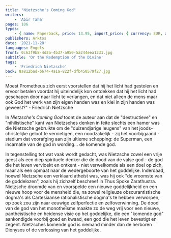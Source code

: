 ```yaml
---
title: "Nietzsche's Coming God"
writers:
    - 'Abir Taha'
pages: 106
types:
    - { name: Paperback, price: 13.95, import_price: { currency: EUR, amount: 10.56 }, isbn: 978-1-907166-90-7 }
publishers: Arktos
date: '2021-11-28'
languages: Engels
front: 0c63f9b8-4d2a-4b37-a950-5a244eea1231.jpg
subtitle: 'Or the Redemption of the Divine'
tags:
    - 'Friedrich Nietzsche'
back: 8a812bad-b674-4a1a-822f-dfb450579f27.jpg
---
```


Moest Prometheus zich eerst voorstellen dat hij het licht had gestolen en ervoor betalen voordat hij uiteindelijk kon ontdekken dat hij het licht had geschapen door naar licht te verlangen, en dat niet alleen de mens maar ook God het werk van zijn eigen handen was en klei in zijn handen was geweest?" - Friedrich Nietzsche

In *Nietzsche's Coming God* toont de auteur aan dat de "destructieve" en "nihilistische" kant van Nietzsches denken in feite slechts een hamer was die Nietzsche gebruikte om de "duizendjarige leugens" van het joods-christelijke geloof te vernietigen, een noodzakelijk - zij het voorbijgaand - stadium dat voorafging aan zijn ultieme schepping: de Superman, een incarnatie van de god in wording... de komende god.

In tegenstelling tot wat vaak wordt gedacht, was Nietzsche zowel een vrije geest als een diep spirituele denker die de dood van de valse god - de god die het leven vervloekt en ontkent - niet verwelkomde als een doel op zich, maar als een opmaat naar de wedergeboorte van het goddelijke. Inderdaad, hoewel Nietzsche een verklaard atheïst was, was hij ook "de vroomste van de goddelozen", zoals hij zichzelf beschreef in Thus Spoke Zarathustra. Nietzsche droomde van en voorspelde een nieuwe goddelijkheid en een nieuwe hoop voor de mensheid die, na zowel religieuze obscurantistische dogma's als Cartesiaanse rationalistische dogma's te hebben verworpen, op zoek zou zijn naar eeuwige zelfperfectie en zelfoverwinning. De dood van de god van het monotheïsme maakte zo de weg vrij voor een nieuwe, pantheïstische en heidense visie op het goddelijke, die een "komende god" aankondigde voorbij goed en kwaad, een god die het leven bevestigt en zegent. Nietzsches komende god is niemand minder dan de herboren Dionysos of de verlossing van het goddelijke.
